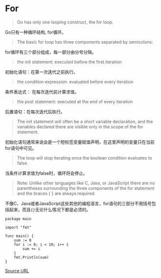 
# For

> Go has only one looping construct, the for loop.

Go只有一种循环结构, for循环。

> The basic for loop has three components separated by semicolons:

for循环有三个部分组成，每一部分由分号分隔。

>the init statement: executed before the first iteration

初始化语句：在第一次迭代之前执行。

>the condition expression: evaluated before every iteration

条件表达式： 在每次迭代前计算求值。

>the post statement: executed at the end of every iteration

后置语句：在每次迭代后执行。

> The init statement will often be a short variable declaration, and the variables declared there are visible only in the scope of the for statement.

初始化语句通常来说会是一个短标签变量赋值声明，在这里声明的变量只在当前for语句中可见。

> The loop will stop iterating once the boolean condition evaluates to false.

当条件计算求值为false时，循环将会停止。

> Note: Unlike other languages like C, Java, or JavaScript there are no parentheses surrounding the three components of the for statement and the braces { } are always required.

不像C、Java或者JavaScript这些其他的编程语言，for语句的三部分不用括号包括起来，而且`{}`无论什么情况下都是必须的。

```
package main

import "fmt"

func main() {
	sum := 0
	for i := 0; i < 10; i++ {
		sum += i
	}
	fmt.Println(sum)
}
```

[Source URL](https://tour.golang.org/flowcontrol/1)
